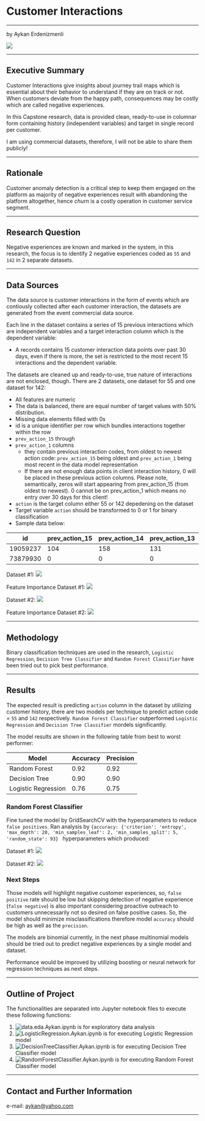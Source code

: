 # Customer Interactions

------------

by Aykan Erdenizmenli

![](images/thumbs-up-customer-experience.png)

------------

## Executive Summary

Customer Interactions give insights about journey trail maps which is essential about their behavior to understand if they are on track or not. When customers deviate from the happy path, consequences may be costly which are called negative experiences.

In this Capstone research, data is provided clean, ready-to-use in columnar form containing history (independent variables) and target in single record per customer. 

I am using commercial datasets, therefore, I will not be able to share them publicly!

------------

## Rationale

Customer anomaly detection is a critical step to keep them engaged on the platform as majority of negative experiences result with abandoning the platform altogether, hence _churn_ is a costly operation in customer service segment.

------------

## Research Question

Negative experiences are known and marked in the system, in this research, the focus is to identify 2 negative experiences coded as `55` and `142` in 2 separate datasets.

------------

## Data Sources

The data source is customer interactions in the form of events which are contiously collected after each customer interaction, the datasets are generated from the event commercial data source. 

Each line in the dataset contains a series of 15 previous interactions which are independent variables and a target interaction column which is the dependent variable:
*  A records contains 15 customer interaction data points over past 30 days, even if there is more, the set is restricted to the most recent 15 interactions and the dependent variable.


The datasets are cleaned up and ready-to-use, true nature of interactions are not enclosed, though. There are 2 datasets, one dataset for 55 and one dataset for 142:
*  All features are numeric
*  The data is balanced, there are equal number of target values with 50% distribution.
*  Missing data elements filled with 0s
*  id is a unique identifier per row which bundles interactions together within the row
*  `prev_action_15` 
 through
*  `prev_action_1` columns
    * they contain previous interaction codes, from oldest to newest action code: `prev_action_15` being oldest and `prev_action_1` being most recent in the data model representation
    * If there are not enough data points in client interaction history, 0 will be placed in these previous action columns. Please note, semantically, zeros will start appearing from prev_action_15 (from oldest to newest). 0 cannot be on prev_action_1 which means no entry over 30 days for this client!
*  `action` is the target column either 55 or 142 depedening on the dataset
*  Target variable `action` should be transformed to 0 or 1 for binary classification
*  Sample data below:

|id   |prev_action_15   |prev_action_14   |prev_action_13   |prev_action_12   |prev_action_11   |prev_action_10   |prev_action_9 |prev_action_8 |prev_action_7 |prev_action_6 |prev_action_5 |prev_action_4 |prev_action_3 |prev_action_2 |prev_action_1 |action|
|---|---------------|---------------|---------------|---------------|---------------|---------------|-------------   |--------------|--------------|--------------|--------------|--------------|--------------|--------------|--------------|------|
|19059237|  104|  158|  131|  72|   179|  75|   75|   73|   180|  180|  179|  180|  75|   55|   75|   55|
|73879930|  0| 0| 0| 75|   77|   162|  75|   75|   75|   75|   75|   111|  111|  55|   75|   55|

Dataset #1:
![](images/dataset-1.png)

Feature Importance Dataset #1:
![](images/Feature_Importance-1.png)


Dataset #2:
![](images/dataset-2.png)

Feature Importance Dataset #2:
![](images/Feature_Importance-2.png)

------------

## Methodology

Binary classification techniques are used in the research, `Logistic Regression`, `Decision Tree Classifier` and `Random Forest Classifier` have been tried out to pick best performance.

------------

## Results

The expected result is predicting `action` column in the dataset by utilizing customer history, there are two models per technique to predict action code = `55` and `142` respectively. `Random Forest Classifier` outperformed `Logistic Regression` and `Decision Tree Classifier` mordels significantly.

The model results are shown in the following table from best to worst performer:

|Model |Accuracy|Precision|
|-------|------|-------|
|Random Forest|0.92|0.92|
|Decision Tree|0.90|0.90|
|Logistic Regression|0.76|0.75|

### Random Forest Classifier

   Fine tuned the model by GridSearchCV with the hyperparameters to reduce `false positives`. Ran analysis by `{accuracy: {'criterion': 'entropy', 'max_depth': 20, 'min_samples_leaf': 2, 'min_samples_split': 5, 'random_state': 93} ` hyperparameters which produced:

Dataset #1:
![](rf-dataset-1.png)

Dataset #2:
![](rf-dataset-2.png)

### Next Steps
Those models will highlight negative customer experiences, so, `false positive` rate should be low but skipping detection of negative experience (`false negative`) is also important considering proactive outreach to customers unnecessarily not so desired on false positive cases. So, the model should minimize misclassifications therefore model `accuracy` should be high as well as the `precision`.

The models are binomial currently, in the next phase multinomial models should be tried out to predict negative experiences by a single model and dataset.

Performance would be improved by utilizing boosting or neural network for regression techniques as next steps.

------------

## Outline of Project
The functionalities are separated into Jupyter notebook files to execute these following functions:
1. ![`data.eda.Aykan.ipynb`](data.eda.Aykan.ipynb) is for exploratory data analysis
2. ![`LogisticRegression.Aykan.ipynb`](LogisticRegression.Aykan.ipynb`) is for executing Logistic Regression model
3. ![`DecisionTreeClassifier.Aykan.ipynb`](DecisionTreeClassifier.Aykan.ipynb) is for executing Decision Tree Classifier model
4. ![`RandomForestClassifier.Aykan.ipynb`](RandomForestClassifier.Aykan.ipynb) is for executing Random Forest Classifier model


------------

## Contact and Further Information
e-mail: aykan@yahoo.com

------------
